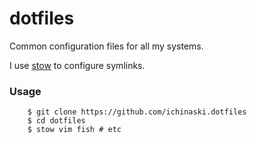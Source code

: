 # dotfiles

Common configuration files for all my systems.

I use [stow](http://www.gnu.org/software/stow) to configure symlinks.

### Usage

        $ git clone https://github.com/ichinaski.dotfiles
        $ cd dotfiles
        $ stow vim fish # etc
